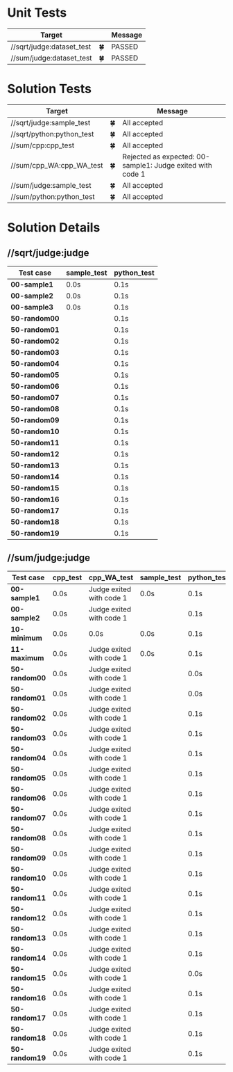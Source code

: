 # Unit Tests

| Target | | Message |
| --- | --- | --- |
| //sqrt/judge:dataset_test | 🍀 | PASSED |
| //sum/judge:dataset_test | 🍀 | PASSED |
# Solution Tests

| Target | | Message |
| --- | --- | --- |
| //sqrt/judge:sample_test | 🍀 | All accepted |
| //sqrt/python:python_test | 🍀 | All accepted |
| //sum/cpp:cpp_test | 🍀 | All accepted |
| //sum/cpp_WA:cpp_WA_test | 🍀 | Rejected as expected: 00-sample1: Judge exited with code 1 |
| //sum/judge:sample_test | 🍀 | All accepted |
| //sum/python:python_test | 🍀 | All accepted |
# Solution Details

## //sqrt/judge:judge

| Test case | sample_test | python_test |
| --- | --- | --- |
| **00-sample1** | 0.0s | 0.1s |
| **00-sample2** | 0.0s | 0.1s |
| **00-sample3** | 0.0s | 0.1s |
| **50-random00** |  | 0.1s |
| **50-random01** |  | 0.1s |
| **50-random02** |  | 0.1s |
| **50-random03** |  | 0.1s |
| **50-random04** |  | 0.1s |
| **50-random05** |  | 0.1s |
| **50-random06** |  | 0.1s |
| **50-random07** |  | 0.1s |
| **50-random08** |  | 0.1s |
| **50-random09** |  | 0.1s |
| **50-random10** |  | 0.1s |
| **50-random11** |  | 0.1s |
| **50-random12** |  | 0.1s |
| **50-random13** |  | 0.1s |
| **50-random14** |  | 0.1s |
| **50-random15** |  | 0.1s |
| **50-random16** |  | 0.1s |
| **50-random17** |  | 0.1s |
| **50-random18** |  | 0.1s |
| **50-random19** |  | 0.1s |
## //sum/judge:judge

| Test case | cpp_test | cpp_WA_test | sample_test | python_test |
| --- | --- | --- | --- | --- |
| **00-sample1** | 0.0s | Judge exited with code 1 | 0.0s | 0.1s |
| **00-sample2** | 0.0s | Judge exited with code 1 |  | 0.1s |
| **10-minimum** | 0.0s | 0.0s | 0.0s | 0.1s |
| **11-maximum** | 0.0s | Judge exited with code 1 | 0.0s | 0.1s |
| **50-random00** | 0.0s | Judge exited with code 1 |  | 0.0s |
| **50-random01** | 0.0s | Judge exited with code 1 |  | 0.0s |
| **50-random02** | 0.0s | Judge exited with code 1 |  | 0.1s |
| **50-random03** | 0.0s | Judge exited with code 1 |  | 0.1s |
| **50-random04** | 0.0s | Judge exited with code 1 |  | 0.1s |
| **50-random05** | 0.0s | Judge exited with code 1 |  | 0.1s |
| **50-random06** | 0.0s | Judge exited with code 1 |  | 0.1s |
| **50-random07** | 0.0s | Judge exited with code 1 |  | 0.1s |
| **50-random08** | 0.0s | Judge exited with code 1 |  | 0.1s |
| **50-random09** | 0.0s | Judge exited with code 1 |  | 0.1s |
| **50-random10** | 0.0s | Judge exited with code 1 |  | 0.1s |
| **50-random11** | 0.0s | Judge exited with code 1 |  | 0.1s |
| **50-random12** | 0.0s | Judge exited with code 1 |  | 0.1s |
| **50-random13** | 0.0s | Judge exited with code 1 |  | 0.1s |
| **50-random14** | 0.0s | Judge exited with code 1 |  | 0.1s |
| **50-random15** | 0.0s | Judge exited with code 1 |  | 0.0s |
| **50-random16** | 0.0s | Judge exited with code 1 |  | 0.1s |
| **50-random17** | 0.0s | Judge exited with code 1 |  | 0.1s |
| **50-random18** | 0.0s | Judge exited with code 1 |  | 0.1s |
| **50-random19** | 0.0s | Judge exited with code 1 |  | 0.1s |
